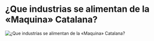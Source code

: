 # ¿Que industrias se alimentan de la «Maquina» Catalana?

![¿Que industrias se alimentan de la «Maquina» Catalana?](http://telecomlobby.com/Images/nadie_sabe_nada.webp)

